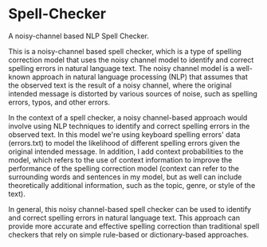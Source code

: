 # Spell-Checker
A noisy-channel based NLP Spell Checker.

This is a noisy-channel based spell checker, which is a type of spelling correction model that uses the noisy channel model to identify and correct spelling errors in natural language text. The noisy channel model is a well-known approach in natural language processing (NLP) that assumes that the observed text is the result of a noisy channel, where the original intended message is distorted by various sources of noise, such as spelling errors, typos, and other errors.

In the context of a spell checker, a noisy channel-based approach would involve using NLP techniques to identify and correct spelling errors in the observed text. In this model we're using keyboard spelling errors' data (errors.txt) to  model the likelihood of different spelling errors given the original intended message. In addition, I add context probabilities to the model, which refers to the use of context information to improve the performance of the spelling correction model (context can refer to the surrounding words and sentences in my model, but as well can include theoretically additional information, such as the topic, genre, or style of the text).

In general, this noisy channel-based spell checker can be used to identify and correct spelling errors in natural language text. This approach can provide more accurate and effective spelling correction than traditional spell checkers that rely on simple rule-based or dictionary-based approaches.

